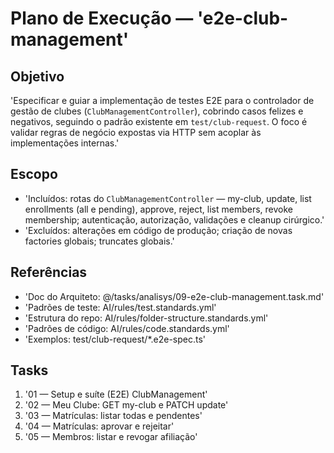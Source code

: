 # Plano de Execução — 'e2e-club-management'

## Objetivo
'Especificar e guiar a implementação de testes E2E para o controlador de gestão de clubes (`ClubManagementController`), cobrindo casos felizes e negativos, seguindo o padrão existente em `test/club-request`. O foco é validar regras de negócio expostas via HTTP sem acoplar às implementações internas.'

## Escopo
- 'Incluídos: rotas do `ClubManagementController` — my-club, update, list enrollments (all e pending), approve, reject, list members, revoke membership; autenticação, autorização, validações e cleanup cirúrgico.'
- 'Excluídos: alterações em código de produção; criação de novas factories globais; truncates globais.'

## Referências
- 'Doc do Arquiteto: @/tasks/analisys/09-e2e-club-management.task.md'
- 'Padrões de teste: AI/rules/test.standards.yml'
- 'Estrutura do repo: AI/rules/folder-structure.standards.yml'
- 'Padrões de código: AI/rules/code.standards.yml'
- 'Exemplos: test/club-request/*.e2e-spec.ts'

## Tasks
1. '01 — Setup e suíte (E2E) ClubManagement'
2. '02 — Meu Clube: GET my-club e PATCH update'
3. '03 — Matrículas: listar todas e pendentes'
4. '04 — Matrículas: aprovar e rejeitar'
5. '05 — Membros: listar e revogar afiliação'

